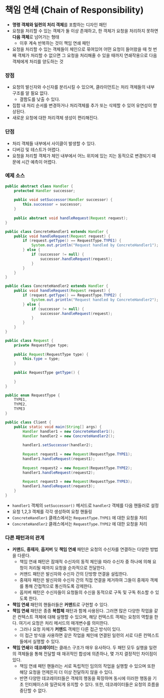 # 책임 연쇄 (Chain of Responsibility)
* **명령 객체와 일련의 처리 객체**를 포함하는 디자인 패턴
* 요청을 처리할 수 있는 객체가 둘 이상 존재하고, 한 객체가 요청을 처리하지 못하면 **다음 객체**로 넘어가는 형태
  * 이후 계속 반복하는 것이 책임 연쇄 패턴
* 요청을 처리할 수 있는 객체들이 체인으로 묶여있어 어떤 요청이 들어왔을 때 첫 번째 객체가 처리할 수 없으면 그 요청을 처리해줄 수 있을 때까지 연쇄작용으로 다음 객체에게 처리를 양도하는 것
### 장점
* 요청의 발신자와 수신자를 분리시킬 수 있으며, 클라이언트는 처리 객체들의 내부 구조를 알 필요 없다.
  * 결함도를 낮출 수 있다.
* 집합 내 처리 순서를 변경하거나 처리객체를 추가 또는 삭제할 수 있어 유연성이 향상된다.
* 새로운 요청에 대한 처리객체 생성이 편리해진다.
### 단점
* 처리 객체들 내부에서 사이클이 발생할 수 있다.
* 디버깅 및 테스트가 어렵다.
* 요청을 처리할 객체가 체인 내부에서 어느 위치에 있는 지는 동적으로 변경되기 때문에 시간 예측이 어렵다.
### 예제 소스
```java
public abstract class Handler {
    protected Handler successor;
    
    public void setSuccessor(Handler successor) {
        this.successor = successor;
    }
    
    public abstract void handleRequest(Request request);
}

public class ConcreteHandler1 extends Handler {
    public void handleRequest(Request request) {
        if (request.getType() == RequestType.TYPE1) {
            System.out.println("Request handled by ConcreteHandler1");
        } else {
            if (successor != null) {
                successor.handleRequest(request);
            }
        }
    }
}

public class ConcreteHandler2 extends Handler {
    public void handleRequest(Request request) {
        if (request.getType() == RequestType.TYPE2) {
            System.out.println("Request handled by ConcreteHandler2");
        } else {
            if (successor != null) {
                successor.handleRequest(request);
            }
        }
    }
}

public class Request {
    private RequestType type;
    
    public Request(RequestType type) {
        this.type = type;
    }
    
    public RequestType getType() {
        
    }
}

public enum RequestType {
    TYPE1,
    TYPE2,
    TYPE3
}

public class Client {
    public static void main(String[] args) {
        Handler handler1 = new ConcreteHandler1();
        Handler handler2 = new ConcreteHandler2();
        
        handler1.setSuccessor(handler2);
        
        Request request1 = new Request(RequestType.TYPE1);
        handler1.handleRequest(request1);
        
        Request request2 = new Request(RequestType.TYPE2);
        handler1.handleRequest(request2);
        
        Request request3 = new Request(RequestType.TYPE3);
        handler1.handleRequest(request3);
    }
}
```
* `handler1` 객체의 `setSuccessor()` 메서드로 `handler2` 객체를 다음 핸들러로 설정
* 요청 1,2,3 객체를 각각 생성하여 요청 핸들링
* `ConcreteHandler1` 클래스에서는 `RequestType.TYPE1` 에 대한 요청을 처리
* `ConcreteHandler2` 클래스에서는 `RequestType.TYPE2` 에 대한 요청을 처리

### 다른 패턴과의 관계
* **커맨드**, **중재자**, **옵저버** 및 **책임 연쇄** 패턴은 요청의 수신자를 연결하는 다양한 방법을 다룬다.
  * 책임 연쇄 패턴은 잠재적 수신자의 동적 체인을 따라 수신자 중 하나에 의해 요청이 처리될 때까지 요청을 순차적으로 전달한다.
  * 커맨드 패턴은 발신자와 수신자 간의 단방향 연결을 설립한다.
  * 중재자 패턴은 발신자와 수신자 간의 직접 연결을 제거하여 그들이 중재자 객체를 통해 간접적으로 통신하도록 강제한다.
  * 옵저버 패턴은 수신자들이 요청들의 수신을 동적으로 구독 및 구독 취소할 수 있도록 한다.
* **책임 연쇄** 패턴의 핸들러들은 **커맨드**로 구현할 수 있다.
* **책임 연쇄** 패턴은 종종 **복합체** 패턴과 함께 사용된다. 그러면 많은 다양한 작업을 같은 컨텍스트 객체에 대해 실행할 수 있으며, 해당 컨텍스트 객체는 요청의 역할을 한다. 여기서 요청은 처리 메서드의 매개변수를 의미한다.
  * 그러나 요청 자체가 **커맨드** 객체인 다른 접근 방식이 있다.
  * 이 접근 방식을 사용하면 같은 작업을 체인에 연결된 일련의 서로 다른 컨텍스트들에서 실행할 수 있다.
* **책임 연쇄**와 **데코레이터**는 클래스 구조가 매우 유사하다. 두 패턴 모두 실행을 일련의 객체들을 통해 전달할 때 재귀적인 합성에 의존하나, 몇 가지 결정적인 차이점이 있다.
  * 책임 연쇄 패턴 핸들러는 서로 독립적인 임의의 작업을 실행할 수 있으며 또한 해당 요청을 언제든지 더 이상 전달하지 않을 수 있다.
  * 반면 다양한 데코레이터들은 객체의 행동을 확장하며 동시에 이러한 행동을 기초 인터페이스와 일관되게 유지할 수 있다. 또한, 데코레이터들은 요청의 흐름을 중단할 수 없다.
